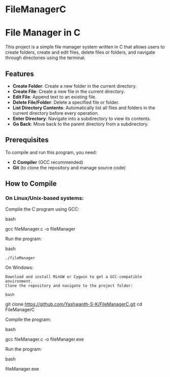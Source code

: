 # FileManagerC

# File Manager in C

This project is a simple file manager system written in C that allows users to create folders, create and edit files, delete files or folders, and navigate through directories using the terminal.

## Features

- **Create Folder**: Create a new folder in the current directory.
- **Create File**: Create a new file in the current directory.
- **Edit File**: Append text to an existing file.
- **Delete File/Folder**: Delete a specified file or folder.
- **List Directory Contents**: Automatically list all files and folders in the current directory before every operation.
- **Enter Directory**: Navigate into a subdirectory to view its contents.
- **Go Back**: Move back to the parent directory from a subdirectory.
  
## Prerequisites

To compile and run this program, you need:

- **C Compiler** (GCC recommended)
- **Git** (to clone the repository and manage source code)

## How to Compile

### On Linux/Unix-based systems:
Compile the C program using GCC:

bash

gcc fileManager.c -o fileManager

Run the program:

bash

    ./fileManager

On Windows:

    Download and install MinGW or Cygwin to get a GCC-compatible environment.
    Clone the repository and navigate to the project folder:

    bash

git clone https://github.com/Yashwanth-S-K/FileManagerC.git
cd FileManagerC

Compile the program:

bash

gcc fileManager.c -o fileManager.exe

Run the program:

bash

fileManager.exe
